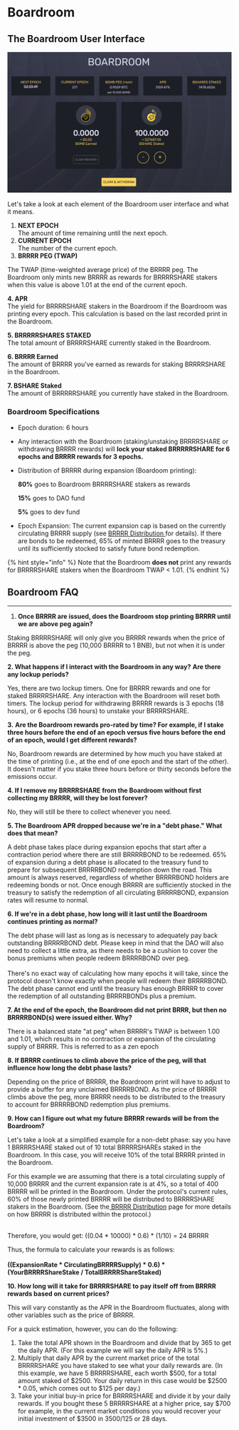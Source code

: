 # Boardroom

## The Boardroom User Interface

![The Boardroom user interface](<../.gitbook/assets/Screenshot 2022-01-26 193115.png>)

Let's take a look at each element of the Boardroom user interface and what it means.

1. **NEXT EPOCH**\
   The amount of time remaining until the next epoch.
2. **CURRENT EPOCH**\
   The number of the current epoch.
3. **BRRRR PEG (TWAP)**

&#x20;      The TWAP (time-weighted average price) of the BRRRR peg. The Boardroom only mints new              BRRRR as rewards for BRRRRSHARE stakers when this value is above 1.01 at the end of the current epoch.

&#x20;  **4. APR**\
&#x20;      The yield for BRRRRSHARE stakers in the Boardroom if the Boardroom was printing every epoch. This calculation is based on the last recorded print in the Boardroom.

&#x20;   **5. BRRRRRSHARES STAKED**\
&#x20;      The total amount of BRRRRSHARE currently staked in the Boardroom.

&#x20;   **6. BRRRR Earned**\
&#x20;      The amount of BRRRR you've earned as rewards for staking BRRRRSHARE in the Boardroom.

&#x20;   **7. BSHARE Staked**\
The amount of BRRRRRSHARE you currently have staked in the Boardroom.

### Boardroom Specifications

* Epoch duration: 6 hours
* Any interaction with the Boardroom (staking/unstaking BRRRRSHARE or withdrawing BRRRR rewards) will **lock your staked BRRRRRSHARE for 6 epochs and BRRRR rewards for 3 epochs.**
*   Distribution of BRRRR during expansion (Boardoom printing):

    **80%** goes to Boardroom BRRRRSHARE stakers as rewards

    **15%**  goes to DAO fund

    **5%**  goes to dev fund&#x20;
* Epoch Expansion: The current expansion cap is based on the currently circulating BRRRR supply (see [BRRRR Distribution ](bomb-distribution.md)for details). If there are bonds to be redeemed, 65% of minted BRRRR goes to the treasury until its sufficiently stocked to satisfy future bond redemption.

{% hint style="info" %}
Note that the Boardroom **does not** print any rewards for BRRRRSHARE stakers when the Boardroom TWAP < 1.01.
{% endhint %}

## Boardroom FAQ

****

1. **Once BRRRR are issued, does the Boardroom stop printing BRRRR until we are above peg again?**&#x20;

Staking BRRRRSHARE will only give you BRRRR rewards when the price of BRRRR is above the peg (10,000 BRRRR to 1 BNB), but not when it is under the peg.

**2. What happens if I interact with the Boardroom in any way?** **Are there any lockup periods?**&#x20;

Yes, there are two lockup timers. One for BRRRR rewards and one for staked BRRRRSHARE. Any interaction with the Boardroom will reset both timers. The lockup period for withdrawing BRRRR rewards is 3 epochs (18 hours), or 6 epochs (36 hours) to unstake your BRRRRSHARE.&#x20;

**3.** **Are the Boardroom rewards pro-rated by time? For example, if I stake three hours before the end of an epoch versus five hours before the end of an epoch, would I get different rewards?**

No, Boardroom rewards are determined by how much you have staked at the time of printing (i.e., at the end of one epoch and the start of the other). It doesn't matter if you stake three hours before or thirty seconds before the emissions occur.

**4. If I remove my BRRRRSHARE from the Boardroom without first collecting my BRRRR, will they be lost forever?**&#x20;

No, they will still be there to collect whenever you need.

**5. The Boardroom APR dropped because we're in a "debt phase." What does that mean?**&#x20;

A debt phase takes place during expansion epochs that start after a contraction period where there are still BRRRRBOND to be redeemed. 65% of expansion during a debt phase is allocated to the treasury fund to prepare for subsequent BRRRRBOND redemption down the road. This amount is always reserved, regardless of whether BRRRRBOND holders are redeeming bonds or not. Once enough BRRRR are sufficiently stocked in the treasury to satisfy the redemption of all circulating BRRRRBOND, expansion rates will resume to normal.

**6. If we're in a debt phase, how long will it last until the Boardroom continues printing as normal?**

The debt phase will last as long as is necessary to adequately pay back outstanding BRRRRBOND debt. Please keep in mind that the DAO will also need to collect a little extra, as there needs to be a cushion to cover the bonus premiums when people redeem BRRRRBOND over peg.\
\
There's no exact way of calculating how many epochs it will take, since the protocol doesn't know exactly when people will redeem their BRRRRBOND. The debt phase cannot end until the treasury has enough BRRRR to cover the redemption of all outstanding BRRRRBONDs plus a premium.

**7. At the end of the epoch, the Boardroom did not print BRRR, but then no BRRRRBOND(s) were issued either. Why?**

There is a balanced state "at peg" when BRRRR's TWAP is between 1.00 and 1.01, which results in no contraction or expansion of the circulating supply of BRRRR. This is referred to as a zen epoch

**8. If BRRRR continues to climb above the price of the peg, will that influence how long the debt phase lasts?**

Depending on the price of BRRRR, the Boardroom print will have to adjust to provide a buffer for any unclaimed BRRRRBOND. As the price of BRRRR climbs above the peg, more BRRRR needs to be distributed to the treasury to account for BRRRRBOND redemption plus premiums.

**9. How can I figure out what my future BRRRR rewards will be from the Boardroom?**

Let's take a look at a simplified example for a non-debt phase: say you have 1 BRRRRSHARE staked out of 10 total BRRRRSHAREs staked in the Boardroom. In this case, you will receive 10% of the total BRRRR printed in the Boardroom.

For this example we are assuming that there is a total circulating supply of 10,000 BRRRR and the current expansion rate is at 4%, so a total of 400 BRRRR will be printed in the Boardroom. Under the protocol's current rules, 60% of those newly printed BRRRR will be distributed to BRRRRSHARE stakers in the Boardroom. (See the[ BRRRR Distribution](https://contact-equilibrrrrium.gitbook.io/protocol/protocol/bomb-distribution) page for more details on how BRRRR is distributed within the protocol.)

\
Therefore, you would get: ((0.04 \* 10000) \* 0.6) \* (1/10) = 24 BRRRR

Thus, the formula to calculate your rewards is as follows:\
\
**((ExpansionRate \* CirculatingBRRRRSupply) \* 0.6) \* (YourBRRRRShareStake / TotalBRRRRShareStaked)**

**10. How long will it take for BRRRRSHARE to pay itself off from BRRRR rewards based on current prices?**

This will vary constantly as the APR in the Boardroom fluctuates, along with other variables such as the price of BRRRR.

For a quick estimation, however, you can do the following:

1. Take the total APR shown in the Boardroom and divide that by 365 to get the daily APR. (For this example we will say the daily APR is 5%.) 
2. Multiply that daily APR by the current market price of the total BRRRRSHARE you have staked to see what your daily rewards are. (In this example, we have 5 BRRRRSHARE, each worth $500, for a total amount staked of $2500. Your daily return in this case would be $2500 \* 0.05, which comes out to $125 per day.)
3. Take your initial buy-in price for BRRRRSHARE and divide it by your daily rewards. If you bought these 5 BRRRRSHARE at a higher price, say $700 for example, in the current market conditions you would recover your initial investment of $3500 in 3500/125 or 28 days.
